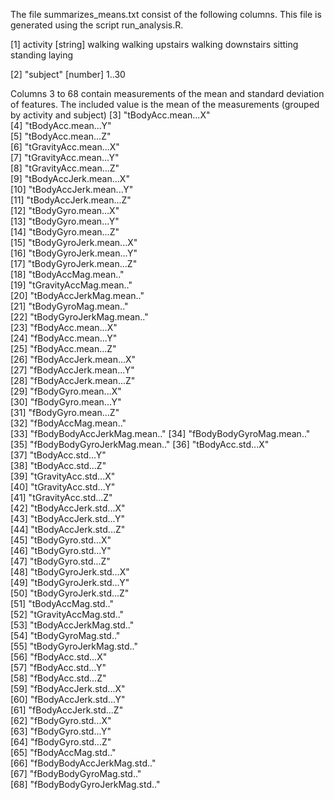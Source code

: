 The file summarizes_means.txt consist of the following columns. This file is generated
using the script run_analysis.R.
 
 [1] activity [string]
    walking
    walking upstairs
    walking downstairs
    sitting
    standing
    laying
    
 [2] "subject" [number]
    1..30
    
Columns 3 to 68 contain measurements of the mean and standard deviation of features. The included
value is the mean of the measurements (grouped by activity and subject)
 [3] "tBodyAcc.mean...X"          
 [4] "tBodyAcc.mean...Y"          
 [5] "tBodyAcc.mean...Z"          
 [6] "tGravityAcc.mean...X"       
 [7] "tGravityAcc.mean...Y"       
 [8] "tGravityAcc.mean...Z"       
 [9] "tBodyAccJerk.mean...X"      
[10] "tBodyAccJerk.mean...Y"      
[11] "tBodyAccJerk.mean...Z"      
[12] "tBodyGyro.mean...X"         
[13] "tBodyGyro.mean...Y"         
[14] "tBodyGyro.mean...Z"         
[15] "tBodyGyroJerk.mean...X"     
[16] "tBodyGyroJerk.mean...Y"     
[17] "tBodyGyroJerk.mean...Z"     
[18] "tBodyAccMag.mean.."         
[19] "tGravityAccMag.mean.."      
[20] "tBodyAccJerkMag.mean.."     
[21] "tBodyGyroMag.mean.."        
[22] "tBodyGyroJerkMag.mean.."    
[23] "fBodyAcc.mean...X"          
[24] "fBodyAcc.mean...Y"          
[25] "fBodyAcc.mean...Z"          
[26] "fBodyAccJerk.mean...X"      
[27] "fBodyAccJerk.mean...Y"      
[28] "fBodyAccJerk.mean...Z"      
[29] "fBodyGyro.mean...X"         
[30] "fBodyGyro.mean...Y"         
[31] "fBodyGyro.mean...Z"         
[32] "fBodyAccMag.mean.."         
[33] "fBodyBodyAccJerkMag.mean.." 
[34] "fBodyBodyGyroMag.mean.."    
[35] "fBodyBodyGyroJerkMag.mean.."
[36] "tBodyAcc.std...X"           
[37] "tBodyAcc.std...Y"           
[38] "tBodyAcc.std...Z"           
[39] "tGravityAcc.std...X"        
[40] "tGravityAcc.std...Y"        
[41] "tGravityAcc.std...Z"        
[42] "tBodyAccJerk.std...X"       
[43] "tBodyAccJerk.std...Y"       
[44] "tBodyAccJerk.std...Z"       
[45] "tBodyGyro.std...X"          
[46] "tBodyGyro.std...Y"          
[47] "tBodyGyro.std...Z"          
[48] "tBodyGyroJerk.std...X"      
[49] "tBodyGyroJerk.std...Y"      
[50] "tBodyGyroJerk.std...Z"      
[51] "tBodyAccMag.std.."          
[52] "tGravityAccMag.std.."       
[53] "tBodyAccJerkMag.std.."      
[54] "tBodyGyroMag.std.."         
[55] "tBodyGyroJerkMag.std.."     
[56] "fBodyAcc.std...X"           
[57] "fBodyAcc.std...Y"           
[58] "fBodyAcc.std...Z"           
[59] "fBodyAccJerk.std...X"       
[60] "fBodyAccJerk.std...Y"       
[61] "fBodyAccJerk.std...Z"       
[62] "fBodyGyro.std...X"          
[63] "fBodyGyro.std...Y"          
[64] "fBodyGyro.std...Z"          
[65] "fBodyAccMag.std.."          
[66] "fBodyBodyAccJerkMag.std.."  
[67] "fBodyBodyGyroMag.std.."     
[68] "fBodyBodyGyroJerkMag.std.." 